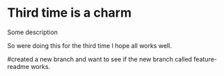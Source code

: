 # Third time is a charm

Some description

So were doing this for the third time I hope all works well. 


#created a new branch and want to see if the new branch called feature-readme works.